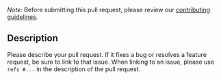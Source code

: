 *Note*: Before submitting this pull request, please review our [contributing guidelines](https://github.com/encode/django-rest-framework/blob/master/CONTRIBUTING.md#pull-requests).

## Description

Please describe your pull request. If it fixes a bug or resolves a feature request, be sure to link to that issue. When linking to an issue, please use `refs #...` in the description of the pull request.
